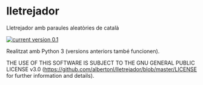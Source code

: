 # lletrejador
Lletrejador amb paraules aleatòries de català

[![current version 0.1](https://img.shields.io/badge/ALB%20current%20version-0.1-brightgreen.svg)](http://proshare.epizy.com)


Realitzat amb Python 3 (versions anteriors també funcionen).

THE USE OF THIS SOFTWARE IS SUBJECT TO THE GNU GENERAL PUBLIC LICENSE v3.0 (https://github.com/albertonl/lletrejador/blob/master/LICENSE for further information and details).
